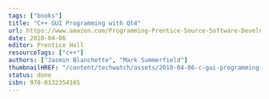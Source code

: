 ```yaml
---
tags: ["books"]
title: "C++ GUI Programming with Qt4"
url: https://www.amazon.com/Programming-Prentice-Source-Software-Development/dp/0132354160
date: 2010-04-06
editor: Prentice Hall
resourceTags: ["c++"]
authors: ["Jasmin Blanchette", "Mark Summerfield"]
thumbnailHREF: "/content/techwatch/assets/2010-04-06-c-gui-programming-with-qt4.webp"
status: done
isbn: 978-0132354165
---
```

